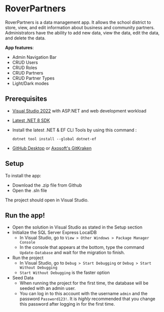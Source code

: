 # RoverPartners
RoverPartners is a data management app. It allows the school district to store, view, and edit information about business and community partners. Administrators have the ability to add new data, view the data, edit the data, and delete the data. 

**App features**: 
- Admin Navigation Bar
- CRUD Users
- CRUD Roles
- CRUD Partners
- CRUD Partner Types
- Light/Dark modes

## Prerequisites
- [Visual Studio 2022](https://visualstudio.microsoft.com/vs/) with ASP.NET and web development workload
- [Latest .NET 8 SDK](https://dotnet.microsoft.com/en-us/download/dotnet/8.0)
- Install the latest .NET & EF CLI Tools by using this command :

    ```.NET Core CLI
    dotnet tool install --global dotnet-ef
    ```
- [GitHub Desktop](https://desktop.github.com/) or [Axosoft's GitKraken](https://www.gitkraken.com/)

## Setup
To install the app:

- Download the .zip file from Github
- Open the .sln file

The project should open in Visual Studio. 

## Run the app!

- Open the solution in Visual Studio as stated in the Setup section
- Initialize the SQL Server Express LocalDB
  - In Visual Studio, go to `View > Other Windows > Package Manager Console`
  - In the console that appears at the bottom, type the command `Update-Database` and wait for the migration to finish.
- Run the project
  - In Visual Studio, go to `Debug > Start Debugging` or `Debug > Start Without Debugging`
  - `Start Without Debugging` is the faster option
- Seed Data
  - When running the project for the first time, the database will be seeded with an admin user.
  - You can log in to this account with the username `admin` and the password `Password123!`. It is _highly_ recommended that you change this password after logging in for the first time.
